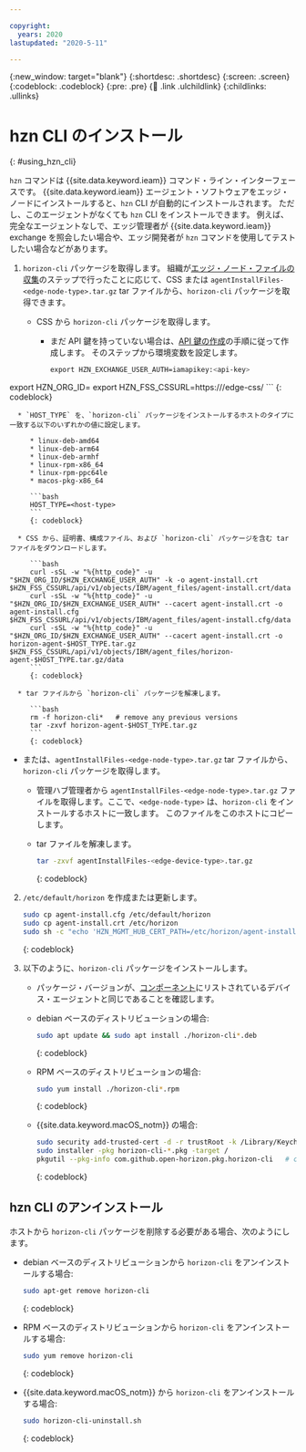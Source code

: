 ```yaml
---

copyright:
  years: 2020
lastupdated: "2020-5-11"

---
```


{:new_window: target="blank"}
{:shortdesc: .shortdesc}
{:screen: .screen}
{:codeblock: .codeblock}
{:pre: .pre}
{:child: .link .ulchildlink}
{:childlinks: .ullinks}

# hzn CLI のインストール
{: #using_hzn_cli}

`hzn` コマンドは {{site.data.keyword.ieam}} コマンド・ライン・インターフェースです。 {{site.data.keyword.ieam}} エージェント・ソフトウェアをエッジ・ノードにインストールすると、`hzn` CLI が自動的にインストールされます。 ただし、このエージェントがなくても `hzn` CLI をインストールできます。 例えば、完全なエージェントなしで、エッジ管理者が {{site.data.keyword.ieam}} exchange を照会したい場合や、エッジ開発者が `hzn` コマンドを使用してテストしたい場合などがあります。

1. `horizon-cli` パッケージを取得します。 組織が[エッジ・ノード・ファイルの収集](../hub/gather_files.md)のステップで行ったことに応じて、CSS または `agentInstallFiles-<edge-node-type>.tar.gz` tar ファイルから、`horizon-cli` パッケージを取得できます。

   * CSS から `horizon-cli` パッケージを取得します。

      * まだ API 鍵を持っていない場合は、[API 鍵の作成](../hub/prepare_for_edge_nodes.md)の手順に従って作成します。 そのステップから環境変数を設定します。

         ```bash
         export HZN_EXCHANGE_USER_AUTH=iamapikey:<api-key>
  export HZN_ORG_ID=<your-exchange-organization>
  export HZN_FSS_CSSURL=https://<ieam-management-hub-ingress>/edge-css/
         ```
         {: codeblock}

      * `HOST_TYPE` を、`horizon-cli` パッケージをインストールするホストのタイプに一致する以下のいずれかの値に設定します。

         * linux-deb-amd64
         * linux-deb-arm64
         * linux-deb-armhf
         * linux-rpm-x86_64
         * linux-rpm-ppc64le
         * macos-pkg-x86_64

         ```bash
         HOST_TYPE=<host-type>
         ```
         {: codeblock}

      * CSS から、証明書、構成ファイル、および `horizon-cli` パッケージを含む tar ファイルをダウンロードします。

         ```bash
         curl -sSL -w "%{http_code}" -u "$HZN_ORG_ID/$HZN_EXCHANGE_USER_AUTH" -k -o agent-install.crt $HZN_FSS_CSSURL/api/v1/objects/IBM/agent_files/agent-install.crt/data
         curl -sSL -w "%{http_code}" -u "$HZN_ORG_ID/$HZN_EXCHANGE_USER_AUTH" --cacert agent-install.crt -o agent-install.cfg $HZN_FSS_CSSURL/api/v1/objects/IBM/agent_files/agent-install.cfg/data
         curl -sSL -w "%{http_code}" -u "$HZN_ORG_ID/$HZN_EXCHANGE_USER_AUTH" --cacert agent-install.crt -o horizon-agent-$HOST_TYPE.tar.gz $HZN_FSS_CSSURL/api/v1/objects/IBM/agent_files/horizon-agent-$HOST_TYPE.tar.gz/data
         ```
         {: codeblock}

      * tar ファイルから `horizon-cli` パッケージを解凍します。

         ```bash
         rm -f horizon-cli*   # remove any previous versions
         tar -zxvf horizon-agent-$HOST_TYPE.tar.gz
         ```
         {: codeblock}

   * または、`agentInstallFiles-<edge-node-type>.tar.gz` tar ファイルから、`horizon-cli` パッケージを取得します。

      * 管理ハブ管理者から `agentInstallFiles-<edge-node-type>.tar.gz` ファイルを取得します。ここで、`<edge-node-type>` は、`horizon-cli` をインストールするホストに一致します。 このファイルをこのホストにコピーします。

      * tar ファイルを解凍します。

         ```bash
         tar -zxvf agentInstallFiles-<edge-device-type>.tar.gz
         ```
         {: codeblock}

2. `/etc/default/horizon` を作成または更新します。

   ```bash
   sudo cp agent-install.cfg /etc/default/horizon
   sudo cp agent-install.crt /etc/horizon
   sudo sh -c "echo 'HZN_MGMT_HUB_CERT_PATH=/etc/horizon/agent-install.crt' >> /etc/default/horizon"
   ```
   {: codeblock}

3. 以下のように、`horizon-cli` パッケージをインストールします。

   * パッケージ・バージョンが、[コンポーネント](../getting_started/components.md)にリストされているデバイス・エージェントと同じであることを確認します。

   * debian ベースのディストリビューションの場合:

     ```bash
     sudo apt update && sudo apt install ./horizon-cli*.deb
     ```
     {: codeblock}

   * RPM ベースのディストリビューションの場合:

     ```bash
     sudo yum install ./horizon-cli*.rpm
     ```
     {: codeblock}

   * {{site.data.keyword.macOS_notm}} の場合:

     ```bash
     sudo security add-trusted-cert -d -r trustRoot -k /Library/Keychains/System.keychain horizon-cli.crt
     sudo installer -pkg horizon-cli-*.pkg -target /
     pkgutil --pkg-info com.github.open-horizon.pkg.horizon-cli   # confirm version installed
     ```
     {: codeblock}

## hzn CLI のアンインストール

ホストから `horizon-cli` パッケージを削除する必要がある場合、次のようにします。

* debian ベースのディストリビューションから `horizon-cli` をアンインストールする場合:

  ```bash
  sudo apt-get remove horizon-cli
  ```
  {: codeblock}

* RPM ベースのディストリビューションから `horizon-cli` をアンインストールする場合:

  ```bash
  sudo yum remove horizon-cli
  ```
  {: codeblock}

* {{site.data.keyword.macOS_notm}} から `horizon-cli` をアンインストールする場合:

  ```bash
  sudo horizon-cli-uninstall.sh
  ```
  {: codeblock}
